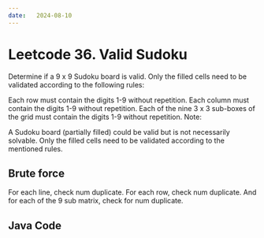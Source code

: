 ```yaml
---
date:   2024-08-10
---
```


# Leetcode 36. Valid Sudoku

Determine if a 9 x 9 Sudoku board is valid. Only the filled cells need to be validated according to the following rules:

Each row must contain the digits 1-9 without repetition.
Each column must contain the digits 1-9 without repetition.
Each of the nine 3 x 3 sub-boxes of the grid must contain the digits 1-9 without repetition.
Note:

A Sudoku board (partially filled) could be valid but is not necessarily solvable.
Only the filled cells need to be validated according to the mentioned rules.

## Brute force
For each line, check num duplicate. For each row, check num duplicate.
And for each of the 9 sub matrix, check for num duplicate.

## Java Code
<pre>
<code>

</code>
</pre>
